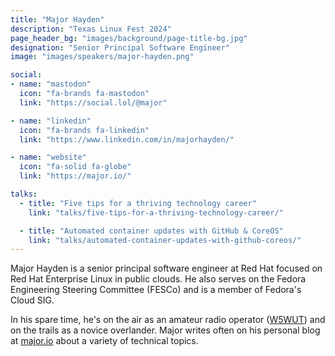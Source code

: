 ```yaml
---
title: "Major Hayden"
description: "Texas Linux Fest 2024"
page_header_bg: "images/background/page-title-bg.jpg"
designation: "Senior Principal Software Engineer"
image: "images/speakers/major-hayden.png"

social:
- name: "mastodon"
  icon: "fa-brands fa-mastodon"
  link: "https://social.lol/@major"

- name: "linkedin"
  icon: "fa-brands fa-linkedin"
  link: "https://www.linkedin.com/in/majorhayden/"

- name: "website"
  icon: "fa-solid fa-globe"
  link: "https://major.io/"

talks:
  - title: "Five tips for a thriving technology career"
    link: "talks/five-tips-for-a-thriving-technology-career/"

  - title: "Automated container updates with GitHub & CoreOS"
    link: "talks/automated-container-updates-with-github-coreos/"
---
```


Major Hayden is a senior principal software engineer at Red Hat focused on Red Hat Enterprise Linux in public clouds.
He also serves on the Fedora Engineering Steering Committee (FESCo) and is a member of Fedora's Cloud SIG.

In his spare time, he's on the air as an amateur radio operator ([W5WUT](https://w5wut.com)) and on the trails as a novice overlander.
Major writes often on his personal blog at [major.io](https://major.io) about a variety of technical topics.